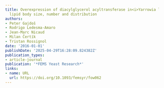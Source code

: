 ```yaml
---
title: Overexpression of diacylglycerol acyltransferase in<i>Yarrowia lipolytica</i>affects
  lipid body size, number and distribution
authors:
- Peter Gajdoš
- Rodrigo Ledesma‐Amaro
- Jean‐Marc Nicaud
- Milan Čertí­k
- Tristan Rossignol
date: '2016-01-01'
publishDate: '2025-04-29T16:28:09.824382Z'
publication_types:
- article-journal
publication: '*FEMS Yeast Research*'
links:
- name: URL
  url: https://doi.org/10.1093/femsyr/fow062
---
```

